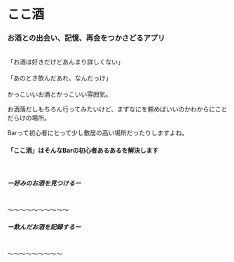 # ここ酒 

### お酒との出会い、記憶、再会をつかさどるアプリ

<br />
「お酒は好きだけどあんまり詳しくない」
 <br />
 <br />
「あのとき飲んだあれ、なんだっけ」
 <br />
 <br />
 かっこいいお酒とかっこいい雰囲気。
 
 お洒落だしもちろん行ってみたいけど、まずなにを頼めばいいのかわからにことだらけの場所。
 
 Barって初心者にとって少し敷居の高い場所だったりしますよね。
 
#### 「ここ酒」はそんなBarの初心者あるあるを解決します
 <br />
 
##### ー好みのお酒を見つけるー
 <br />
〜〜〜〜〜〜〜〜〜〜
 <br />
 
##### ー飲んだお酒を記録するー
  <br />
 〜〜〜〜〜〜〜〜〜
  <br />








